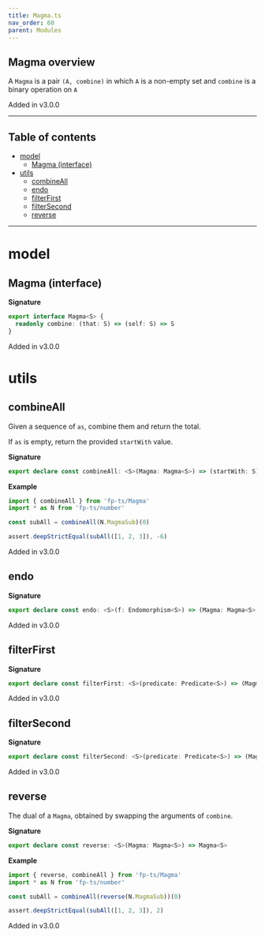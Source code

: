 ```yaml
---
title: Magma.ts
nav_order: 60
parent: Modules
---
```


## Magma overview

A `Magma` is a pair `(A, combine)` in which `A` is a non-empty set and `combine` is a binary operation on `A`

Added in v3.0.0

---

<h2 class="text-delta">Table of contents</h2>

- [model](#model)
  - [Magma (interface)](#magma-interface)
- [utils](#utils)
  - [combineAll](#combineall)
  - [endo](#endo)
  - [filterFirst](#filterfirst)
  - [filterSecond](#filtersecond)
  - [reverse](#reverse)

---

# model

## Magma (interface)

**Signature**

```ts
export interface Magma<S> {
  readonly combine: (that: S) => (self: S) => S
}
```

Added in v3.0.0

# utils

## combineAll

Given a sequence of `as`, combine them and return the total.

If `as` is empty, return the provided `startWith` value.

**Signature**

```ts
export declare const combineAll: <S>(Magma: Magma<S>) => (startWith: S) => (collection: Iterable<S>) => S
```

**Example**

```ts
import { combineAll } from 'fp-ts/Magma'
import * as N from 'fp-ts/number'

const subAll = combineAll(N.MagmaSub)(0)

assert.deepStrictEqual(subAll([1, 2, 3]), -6)
```

Added in v3.0.0

## endo

**Signature**

```ts
export declare const endo: <S>(f: Endomorphism<S>) => (Magma: Magma<S>) => Magma<S>
```

Added in v3.0.0

## filterFirst

**Signature**

```ts
export declare const filterFirst: <S>(predicate: Predicate<S>) => (Magma: Magma<S>) => Magma<S>
```

Added in v3.0.0

## filterSecond

**Signature**

```ts
export declare const filterSecond: <S>(predicate: Predicate<S>) => (Magma: Magma<S>) => Magma<S>
```

Added in v3.0.0

## reverse

The dual of a `Magma`, obtained by swapping the arguments of `combine`.

**Signature**

```ts
export declare const reverse: <S>(Magma: Magma<S>) => Magma<S>
```

**Example**

```ts
import { reverse, combineAll } from 'fp-ts/Magma'
import * as N from 'fp-ts/number'

const subAll = combineAll(reverse(N.MagmaSub))(0)

assert.deepStrictEqual(subAll([1, 2, 3]), 2)
```

Added in v3.0.0
